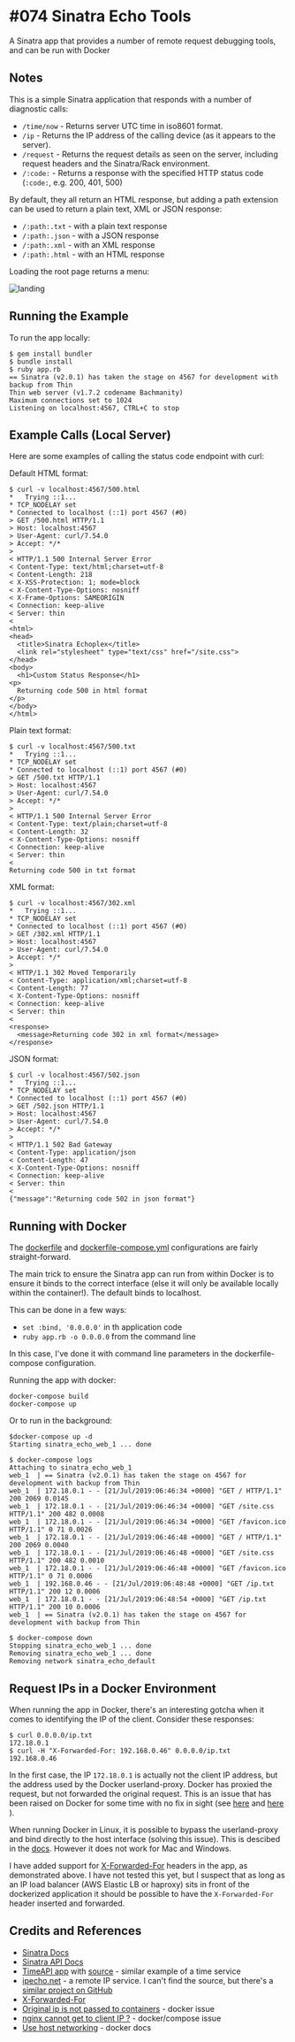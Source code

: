 # #074 Sinatra Echo Tools

A Sinatra app that provides a number of remote request debugging tools, and can be run with Docker

## Notes

This is a simple Sinatra application that responds with a number of diagnostic calls:

* `/time/now` - Returns server UTC time in iso8601 format.
* `/ip` - Returns the IP address of the calling device (as it appears to the server).
* `/request` - Returns the request details as seen on the server, including request headers and the Sinatra/Rack environment.
* `/:code:` - Returns a response with the specified HTTP status code (`:code:`, e.g. 200, 401, 500)

By default, they all return an HTML response, but adding a path extension can be used to return a plain text, XML or JSON response:

* `/:path:.txt` - with a plain text response
* `/:path:.json` - with a JSON response
* `/:path:.xml` - with an XML response
* `/:path:.html` - with an HTML response

Loading the root page returns a menu:

![landing](./assets/landing.png?raw=true)

## Running the Example

To run the app locally:

    $ gem install bundler
    $ bundle install
    $ ruby app.rb
    == Sinatra (v2.0.1) has taken the stage on 4567 for development with backup from Thin
    Thin web server (v1.7.2 codename Bachmanity)
    Maximum connections set to 1024
    Listening on localhost:4567, CTRL+C to stop


## Example Calls (Local Server)

Here are some examples of calling the status code endpoint with curl:

Default HTML format:

    $ curl -v localhost:4567/500.html
    *   Trying ::1...
    * TCP_NODELAY set
    * Connected to localhost (::1) port 4567 (#0)
    > GET /500.html HTTP/1.1
    > Host: localhost:4567
    > User-Agent: curl/7.54.0
    > Accept: */*
    >
    < HTTP/1.1 500 Internal Server Error
    < Content-Type: text/html;charset=utf-8
    < Content-Length: 218
    < X-XSS-Protection: 1; mode=block
    < X-Content-Type-Options: nosniff
    < X-Frame-Options: SAMEORIGIN
    < Connection: keep-alive
    < Server: thin
    <
    <html>
    <head>
      <title>Sinatra Echoplex</title>
      <link rel="stylesheet" type="text/css" href="/site.css">
    </head>
    <body>
      <h1>Custom Status Response</h1>
    <p>
      Returning code 500 in html format
    </p>
    </body>
    </html>

Plain text format:

    $ curl -v localhost:4567/500.txt
    *   Trying ::1...
    * TCP_NODELAY set
    * Connected to localhost (::1) port 4567 (#0)
    > GET /500.txt HTTP/1.1
    > Host: localhost:4567
    > User-Agent: curl/7.54.0
    > Accept: */*
    >
    < HTTP/1.1 500 Internal Server Error
    < Content-Type: text/plain;charset=utf-8
    < Content-Length: 32
    < X-Content-Type-Options: nosniff
    < Connection: keep-alive
    < Server: thin
    <
    Returning code 500 in txt format

XML format:

    $ curl -v localhost:4567/302.xml
    *   Trying ::1...
    * TCP_NODELAY set
    * Connected to localhost (::1) port 4567 (#0)
    > GET /302.xml HTTP/1.1
    > Host: localhost:4567
    > User-Agent: curl/7.54.0
    > Accept: */*
    >
    < HTTP/1.1 302 Moved Temporarily
    < Content-Type: application/xml;charset=utf-8
    < Content-Length: 77
    < X-Content-Type-Options: nosniff
    < Connection: keep-alive
    < Server: thin
    <
    <response>
      <message>Returning code 302 in xml format</message>
    </response>

JSON format:

    $ curl -v localhost:4567/502.json
    *   Trying ::1...
    * TCP_NODELAY set
    * Connected to localhost (::1) port 4567 (#0)
    > GET /502.json HTTP/1.1
    > Host: localhost:4567
    > User-Agent: curl/7.54.0
    > Accept: */*
    >
    < HTTP/1.1 502 Bad Gateway
    < Content-Type: application/json
    < Content-Length: 47
    < X-Content-Type-Options: nosniff
    < Connection: keep-alive
    < Server: thin
    <
    {"message":"Returning code 502 in json format"}


## Running with Docker

The [dockerfile](./dockerfile) and [dockerfile-compose.yml](./dockerfile-compose.yml) configurations are fairly straight-forward.

The main trick to ensure the Sinatra app can run from within Docker is to ensure it binds to the correct interface
(else it will only be available locally within the container!). The default binds to localhost.

This can be done in a few ways:

* `set :bind, '0.0.0.0'` in th application code
* `ruby app.rb -o 0.0.0.0` from the command line

In this case, I've done it with command line parameters in the dockerfile-compose configuration.

Running the app with docker:

    docker-compose build
    docker-compose up

Or to run in the background:

    $docker-compose up -d
    Starting sinatra_echo_web_1 ... done

    $ docker-compose logs
    Attaching to sinatra_echo_web_1
    web_1  | == Sinatra (v2.0.1) has taken the stage on 4567 for development with backup from Thin
    web_1  | 172.18.0.1 - - [21/Jul/2019:06:46:34 +0000] "GET / HTTP/1.1" 200 2069 0.0145
    web_1  | 172.18.0.1 - - [21/Jul/2019:06:46:34 +0000] "GET /site.css HTTP/1.1" 200 482 0.0008
    web_1  | 172.18.0.1 - - [21/Jul/2019:06:46:34 +0000] "GET /favicon.ico HTTP/1.1" 0 71 0.0026
    web_1  | 172.18.0.1 - - [21/Jul/2019:06:46:48 +0000] "GET / HTTP/1.1" 200 2069 0.0040
    web_1  | 172.18.0.1 - - [21/Jul/2019:06:46:48 +0000] "GET /site.css HTTP/1.1" 200 482 0.0010
    web_1  | 172.18.0.1 - - [21/Jul/2019:06:46:48 +0000] "GET /favicon.ico HTTP/1.1" 0 71 0.0006
    web_1  | 192.168.0.46 - - [21/Jul/2019:06:48:48 +0000] "GET /ip.txt HTTP/1.1" 200 12 0.0006
    web_1  | 172.18.0.1 - - [21/Jul/2019:06:48:54 +0000] "GET /ip.txt HTTP/1.1" 200 10 0.0006
    web_1  | == Sinatra (v2.0.1) has taken the stage on 4567 for development with backup from Thin

    $ docker-compose down
    Stopping sinatra_echo_web_1 ... done
    Removing sinatra_echo_web_1 ... done
    Removing network sinatra_echo_default

## Request IPs in a Docker Environment

When running the app in Docker, there's an interesting gotcha when it comes to identifying the
IP of the client. Consider these responses:

    $ curl 0.0.0.0/ip.txt
    172.18.0.1
    $ curl -H "X-Forwarded-For: 192.168.0.46" 0.0.0.0/ip.txt
    192.168.0.46

In the first case, the IP `172.18.0.1` is actually not the client IP address, but the address used by the Docker userland-proxy.
Docker has proxied the request, but not forwarded the original request. This is an issue that has been raised
on Docker for some time with no fix in sight (see
[here](https://github.com/docker/for-mac/issues/180) and
[here](https://github.com/docker/compose/issues/6021)
).

When running Docker in Linux, it is possible to bypass the userland-proxy and bind directly to the host interface (solving this issue).
This is descibed in the [docs](https://docs.docker.com/network/host/). However it does not work for Mac and Windows.

I have added support for [X-Forwarded-For](https://developer.mozilla.org/en-US/docs/Web/HTTP/Headers/X-Forwarded-For) headers in the app, as demonstrated above.
I have not tested this yet, but I suspect that as long as an IP load balancer (AWS Elastic LB or haproxy) sits in front of the dockerized application
it should be possible to have the `X-Forwarded-For` header inserted and forwarded.

## Credits and References

* [Sinatra Docs](http://sinatrarb.com/)
* [Sinatra API Docs](https://rubydoc.info/gems/sinatra/index)
* [TimeAPI app](http://timeapi.herokuapp.com/) with [source](https://github.com/progrium/timeapi) - similar example of a time service
* [ipecho.net](https://ipecho.net/) - a remote IP service. I can't find the source, but there's a [similar project on GitHub](https://github.com/wujiang/ip-echo)
* [X-Forwarded-For](https://developer.mozilla.org/en-US/docs/Web/HTTP/Headers/X-Forwarded-For)
* [Original ip is not passed to containers](https://github.com/docker/for-mac/issues/180) - docker issue
* [nginx cannot get to client IP ?](https://github.com/docker/compose/issues/6021) - docker/compose issue
* [Use host networking](https://docs.docker.com/network/host/) - docker docs
